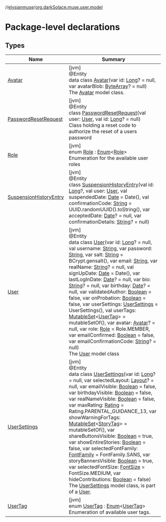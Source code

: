 //[elysianmuse](../../index.md)/[org.darkSolace.muse.user.model](index.md)

# Package-level declarations

## Types

| Name | Summary |
|---|---|
| [Avatar](-avatar/index.md) | [jvm]<br>@Entity<br>data class [Avatar](-avatar/index.md)(var id: [Long](https://kotlinlang.org/api/latest/jvm/stdlib/kotlin/-long/index.html)? = null, var avatarBlob: [ByteArray](https://kotlinlang.org/api/latest/jvm/stdlib/kotlin/-byte-array/index.html)? = null)<br>The [Avatar](-avatar/index.md) model class. |
| [PasswordResetRequest](-password-reset-request/index.md) | [jvm]<br>@Entity<br>class [PasswordResetRequest](-password-reset-request/index.md)(val user: [User](-user/index.md), val id: [Long](https://kotlinlang.org/api/latest/jvm/stdlib/kotlin/-long/index.html)? = null)<br>Class holding a reset code to authorize the reset of a users password |
| [Role](-role/index.md) | [jvm]<br>enum [Role](-role/index.md) : [Enum](https://kotlinlang.org/api/latest/jvm/stdlib/kotlin/-enum/index.html)&lt;[Role](-role/index.md)&gt; <br>Enumeration for the available user roles |
| [SuspensionHistoryEntry](-suspension-history-entry/index.md) | [jvm]<br>@Entity<br>class [SuspensionHistoryEntry](-suspension-history-entry/index.md)(val id: [Long](https://kotlinlang.org/api/latest/jvm/stdlib/kotlin/-long/index.html)?, val user: [User](-user/index.md), val suspendedDate: [Date](https://docs.oracle.com/javase/8/docs/api/java/util/Date.html) = Date(), val confirmationCode: [String](https://kotlinlang.org/api/latest/jvm/stdlib/kotlin/-string/index.html) = UUID.randomUUID().toString(), var acceptedDate: [Date](https://docs.oracle.com/javase/8/docs/api/java/util/Date.html)? = null, var confirmationDetails: [String](https://kotlinlang.org/api/latest/jvm/stdlib/kotlin/-string/index.html)? = null) |
| [User](-user/index.md) | [jvm]<br>@Entity<br>data class [User](-user/index.md)(var id: [Long](https://kotlinlang.org/api/latest/jvm/stdlib/kotlin/-long/index.html)? = null, val username: [String](https://kotlinlang.org/api/latest/jvm/stdlib/kotlin/-string/index.html), var password: [String](https://kotlinlang.org/api/latest/jvm/stdlib/kotlin/-string/index.html), var salt: [String](https://kotlinlang.org/api/latest/jvm/stdlib/kotlin/-string/index.html) = BCrypt.gensalt(), var email: [String](https://kotlinlang.org/api/latest/jvm/stdlib/kotlin/-string/index.html), var realName: [String](https://kotlinlang.org/api/latest/jvm/stdlib/kotlin/-string/index.html)? = null, val signUpDate: [Date](https://docs.oracle.com/javase/8/docs/api/java/util/Date.html) = Date(), var lastLogInDate: [Date](https://docs.oracle.com/javase/8/docs/api/java/util/Date.html)? = null, var bio: [String](https://kotlinlang.org/api/latest/jvm/stdlib/kotlin/-string/index.html)? = null, var birthday: [Date](https://docs.oracle.com/javase/8/docs/api/java/util/Date.html)? = null, var validatedAuthor: [Boolean](https://kotlinlang.org/api/latest/jvm/stdlib/kotlin/-boolean/index.html) = false, var onProbation: [Boolean](https://kotlinlang.org/api/latest/jvm/stdlib/kotlin/-boolean/index.html) = false, var userSettings: [UserSettings](-user-settings/index.md) = UserSettings(), val userTags: [MutableSet](https://kotlinlang.org/api/latest/jvm/stdlib/kotlin.collections/-mutable-set/index.html)&lt;[UserTag](-user-tag/index.md)&gt; = mutableSetOf(), var avatar: [Avatar](-avatar/index.md)? = null, var role: [Role](-role/index.md) = Role.MEMBER, var emailConfirmed: [Boolean](https://kotlinlang.org/api/latest/jvm/stdlib/kotlin/-boolean/index.html) = false, var emailConfirmationCode: [String](https://kotlinlang.org/api/latest/jvm/stdlib/kotlin/-string/index.html)? = null)<br>The [User](-user/index.md) model class |
| [UserSettings](-user-settings/index.md) | [jvm]<br>@Entity<br>data class [UserSettings](-user-settings/index.md)(var id: [Long](https://kotlinlang.org/api/latest/jvm/stdlib/kotlin/-long/index.html)? = null, var selectedLayout: [Layout](../org.darkSolace.muse.layout.model/-layout/index.md)? = null, var emailVisible: [Boolean](https://kotlinlang.org/api/latest/jvm/stdlib/kotlin/-boolean/index.html) = false, var birthdayVisible: [Boolean](https://kotlinlang.org/api/latest/jvm/stdlib/kotlin/-boolean/index.html) = false, var realNameVisible: [Boolean](https://kotlinlang.org/api/latest/jvm/stdlib/kotlin/-boolean/index.html) = false, var maxRating: [Rating](../org.darkSolace.muse.story.model/-rating/index.md) = Rating.PARENTAL_GUIDANCE_13, var showWarningForTags: [MutableSet](https://kotlinlang.org/api/latest/jvm/stdlib/kotlin.collections/-mutable-set/index.html)&lt;[StoryTag](../org.darkSolace.muse.story.model/-story-tag/index.md)&gt; = mutableSetOf(), var shareButtonsVisible: [Boolean](https://kotlinlang.org/api/latest/jvm/stdlib/kotlin/-boolean/index.html) = true, var showEntireStories: [Boolean](https://kotlinlang.org/api/latest/jvm/stdlib/kotlin/-boolean/index.html) = false, var selectedFontFamily: [FontFamily](../org.darkSolace.muse.layout.model/-font-family/index.md) = FontFamily.SANS, var storyBannersVisible: [Boolean](https://kotlinlang.org/api/latest/jvm/stdlib/kotlin/-boolean/index.html) = true, var selectedFontSize: [FontSize](../org.darkSolace.muse.layout.model/-font-size/index.md) = FontSize.MEDIUM, var hideContributions: [Boolean](https://kotlinlang.org/api/latest/jvm/stdlib/kotlin/-boolean/index.html) = false)<br>The [UserSettings](-user-settings/index.md) model class, is part of a [User](-user/index.md). |
| [UserTag](-user-tag/index.md) | [jvm]<br>enum [UserTag](-user-tag/index.md) : [Enum](https://kotlinlang.org/api/latest/jvm/stdlib/kotlin/-enum/index.html)&lt;[UserTag](-user-tag/index.md)&gt; <br>Enumeration of available user tags. |
